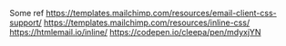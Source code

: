 Some ref
https://templates.mailchimp.com/resources/email-client-css-support/
https://templates.mailchimp.com/resources/inline-css/
https://htmlemail.io/inline/
https://codepen.io/cleepa/pen/mdyxjYN


